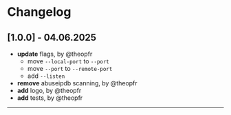 # Changelog

## [1.0.0] - 04.06.2025
- **update** flags, by @theopfr
    - move ``--local-port`` to ``--port``
    - move ``--port`` to ``--remote-port``
    - add ``--listen``
- **remove** abuseipdb scanning, by @theopfr
- **add** logo, by @theopfr
- **add** tests, by @theopfr

---